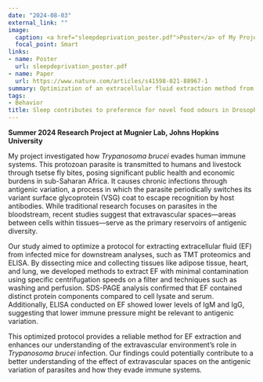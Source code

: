 ```yaml
---
date: "2024-08-03"
external_link: ""
image:
  caption: <a href="sleepdeprivation_poster.pdf">Poster</a> of My Project
  focal_point: Smart
links:
- name: Poster
  url: sleepdeprivation_poster.pdf
- name: Paper
  url: https://www.nature.com/articles/s41598-021-88967-1
summary: Optimization of an extracellular fluid extraction method from Trypanosoma brucei-infected mice.
tags:
- Behavior
title: Sleep contributes to preference for novel food odours in Drosophila melanogaster
---
```


**Summer 2024 Research Project at Mugnier Lab, Johns Hopkins University**

My project investigated how *Trypanosoma brucei* evades human immune systems. This protozoan parasite is transmitted to humans and livestock through tsetse fly bites, posing significant public health and economic burdens in sub-Saharan Africa. It causes chronic infections through antigenic variation, a process in which the parasite periodically switches its variant surface glycoprotein (VSG) coat to escape recognition by host antibodies. While traditional research focuses on parasites in the bloodstream, recent studies suggest that extravascular spaces—areas between cells within tissues—serve as the primary reservoirs of antigenic diversity.

Our study aimed to optimize a protocol for extracting extracellular fluid (EF) from infected mice for downstream analyses, such as TMT proteomics and ELISA. By dissecting mice and collecting tissues like adipose tissue, heart, and lung, we developed methods to extract EF with minimal contamination using specific centrifugation speeds on a filter and techniques such as washing and perfusion. SDS-PAGE analysis confirmed that EF contained distinct protein components compared to cell lysate and serum. Additionally, ELISA conducted on EF showed lower levels of IgM and IgG, suggesting that lower immune pressure might be relevant to antigenic variation.

This optimized protocol provides a reliable method for EF extraction and enhances our understanding of the extravascular environment’s role in *Trypanosoma brucei* infection. Our findings could potentially contribute to a better understanding of the effect of extravascular spaces on the antigenic variation of parasites and how they evade immune systems.